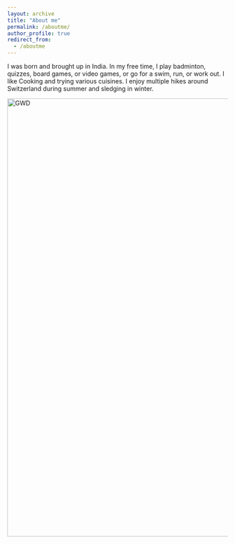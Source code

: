 ```yaml
---
layout: archive
title: "About me"
permalink: /aboutme/
author_profile: true
redirect_from:
  - /aboutme
---
```


I was born and brought up in India. In my free time, I play badminton, quizzes, board games, or video games, or go for a swim, run, or work out. I like Cooking and trying various cuisines. I enjoy multiple hikes around Switzerland during summer and sledging in winter.

<img class="img-responsive" src="https://muditgarg96.github.io/images/Zermatt.JPG" title="GWD" width="1000">


